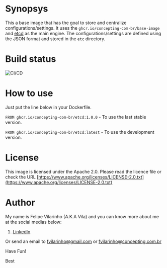 Synopsys
========

This a base image that has the goal to store and centralize configurations/settings.
It uses the `ghcr.io/concepting-com-br/base-image` and [etcd](https://etcd.io/) as the main engine.
The configurations/settings are defined using the JSON format and stored in the `etc` directory.


Build status
============

![CI/CD](https://github.com/concepting-com-br/etcd/workflows/Docker/badge.svg)


How to use
==========

Just put the line below in your Dockerfile.

`FROM ghcr.io/concepting-com-br/etcd:1.0.0` - To use the last stable version.

`FROM ghcr.io/concepting-com-br/etcd:latest` - To use the development version.


License
=======

This image is licensed under the Apache 2.0. Please read the licence file or check the URL [https://www.apache.org/licenses/LICENSE-2.0.txt](https://www.apache.org/licenses/LICENSE-2.0.txt)


Author
======

My name is Felipe Vilarinho (A.K.A Vila) and you can know more about me at the social medias below:

1. [LinkedIn](https://br.linkedin.com/in/fvilarinho)

Or send an email to fvilarinho@gmail.com or fvilarinho@concepting.com.br

Have Fun!

Best